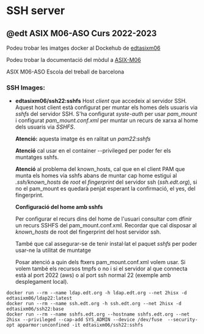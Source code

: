 # SSH server
## @edt ASIX M06-ASO Curs 2022-2023

Podeu trobar les imatges docker al Dockehub de [edtasixm06](https://hub.docker.com/u/edtasixm06/)

Podeu trobar la documentació del mòdul a [ASIX-M06](https://sites.google.com/site/asixm06edt/)

ASIX M06-ASO Escola del treball de barcelona


### SSH Images:

* **edtasixm06/ssh22:sshfs**  Host *client* que accedeix al servidor SSH. Aquest host client
  està configurat per muntar els homes dels usuaris via *sshfs* del servidor SSH. S'ha
  configurat *syste-auth* per usar *pam_mount* i configurat *pam_mount.conf.xml* per muntar
  un recurs de xarxa al home dels usuaris via *SSHFS*.

  **Atenció:** aquesta imatge és en ralitat un *pam22:sshfs*
 
  **Atenció** cal usar en el container --privileged per poder fer els muntatges sshfs.

  **Atenció** al problema del known_hosts, cal que en el client PAM que munta els homes via
  sshfs abans de muntar cap home estigui al *.ssh/known_hosts* de *root* el *fingerprint* del
  servidor ssh (*ssh.edt.org*), si no el pam_mount es quedarà penjat esperant la confirmació,
  el yes, del fingerprint.
  
  **Configuració del home amb sshfs**

  Per configurar el recurs dins del home de l'usuari consultar com dfinir un recurs SSHFS del
  pam_mount.conf.xml. Recordar que cal disposar al *known_hosts* de root del fingerprint del
  host servidor ssh.
 
  També que cal assegurar-se de tenir instal·lat el paquet *sshfs* per poder usar-ne la utilitat
  de muntatge

  Posar atenció a quin dels ftxers pam_mount.conf.xml volem usar. Si volem també els recursos 
  tmpfs o no i si el servidor al que connecta està al port 2022 (aws) o al port ssh normal 22 
  (exemple amb desplegament local).



```
docker run --rm --name ldap.edt.org -h ldap.edt.org --net 2hisx -d edtasixm06/ldap22:latest
docker run --rm --name ssh.edt.org -h ssh.edt.org --net 2hisx -d edtasixm06/ssh22:base
docker run --rm --name sshfs.edt.org --hostname sshfs.edt.org --net 2hisx --privileged --cap-add SYS_ADMIN --device /dev/fuse  --security-opt apparmor:unconfined -it edtasixm06/ssh22:sshfs
```




